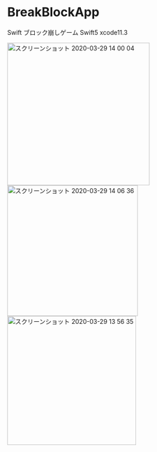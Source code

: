 # BreakBlockApp
Swift ブロック崩しゲーム Swift5 xcode11.3

<img width="326" alt="スクリーンショット 2020-03-29 14 00 04" src="https://user-images.githubusercontent.com/51296886/77840775-00da6f00-71c6-11ea-9a2c-6a874aa10131.png">
<img width="299" alt="スクリーンショット 2020-03-29 14 06 36" src="https://user-images.githubusercontent.com/51296886/77840855-98d85880-71c6-11ea-9620-ab3582239c1c.png">
<img width="295" alt="スクリーンショット 2020-03-29 13 56 35" src="https://user-images.githubusercontent.com/51296886/77840707-52362e80-71c5-11ea-90e7-273bc7bf5e59.png">

